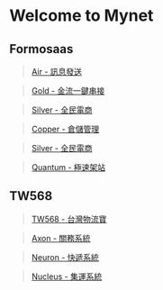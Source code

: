 # Welcome to Mynet

## Formosaas

>[Air - 訊息發送](/air)

>[Gold - 金流一鍵串接](/gold)

>[Silver - 全民電商](/silver)

>[Copper - 倉儲管理](/cooper)

>[Silver - 全民電商](/silver)

>[Quantum - 極速架站](/quantum)

## TW568

>[TW568 - 台灣物流寶](/tw568)

>[Axon - 關務系統](/axon)

>[Neuron - 快遞系統](/neuron)

>[Nucleus - 集運系統](/nucleus)
